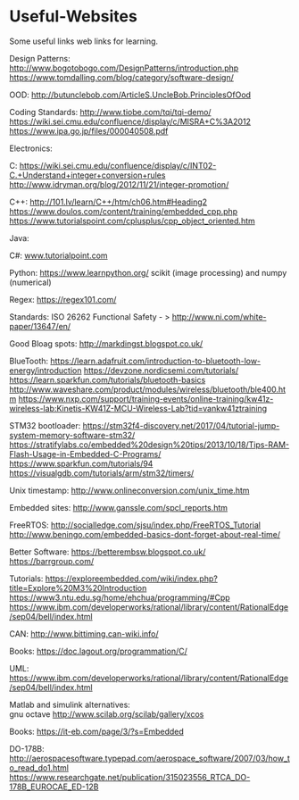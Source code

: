 # Useful-Websites
Some useful links web links for learning.

Design Patterns:
http://www.bogotobogo.com/DesignPatterns/introduction.php
https://www.tomdalling.com/blog/category/software-design/

OOD:
http://butunclebob.com/ArticleS.UncleBob.PrinciplesOfOod

Coding Standards: 
http://www.tiobe.com/tqi/tqi-demo/
https://wiki.sei.cmu.edu/confluence/display/c/MISRA+C%3A2012
https://www.ipa.go.jp/files/000040508.pdf

Electronics:

C:
https://wiki.sei.cmu.edu/confluence/display/c/INT02-C.+Understand+integer+conversion+rules
http://www.idryman.org/blog/2012/11/21/integer-promotion/

C++:
http://101.lv/learn/C++/htm/ch06.htm#Heading2
https://www.doulos.com/content/training/embedded_cpp.php
https://www.tutorialspoint.com/cplusplus/cpp_object_oriented.htm

Java:

C#:
www.tutorialpoint.com

Python:
https://www.learnpython.org/
scikit (image processing) and numpy (numerical)

Regex:
https://regex101.com/

Standards:
ISO 26262 Functional Safety - > http://www.ni.com/white-paper/13647/en/


Good Bloag spots:
http://markdingst.blogspot.co.uk/

BlueTooth:
https://learn.adafruit.com/introduction-to-bluetooth-low-energy/introduction
https://devzone.nordicsemi.com/tutorials/
https://learn.sparkfun.com/tutorials/bluetooth-basics
http://www.waveshare.com/product/modules/wireless/bluetooth/ble400.htm
https://www.nxp.com/support/training-events/online-training/kw41z-wireless-lab:Kinetis-KW41Z-MCU-Wireless-Lab?tid=vankw41ztraining


STM32 bootloader:
https://stm32f4-discovery.net/2017/04/tutorial-jump-system-memory-software-stm32/
https://stratifylabs.co/embedded%20design%20tips/2013/10/18/Tips-RAM-Flash-Usage-in-Embedded-C-Programs/
https://www.sparkfun.com/tutorials/94
https://visualgdb.com/tutorials/arm/stm32/timers/

Unix timestamp:
http://www.onlineconversion.com/unix_time.htm

Embedded sites:
http://www.ganssle.com/spcl_reports.htm

FreeRTOS:
http://socialledge.com/sjsu/index.php/FreeRTOS_Tutorial
http://www.beningo.com/embedded-basics-dont-forget-about-real-time/


Better Software:
https://betterembsw.blogspot.co.uk/
https://barrgroup.com/

Tutorials:
https://exploreembedded.com/wiki/index.php?title=Explore%20M3%20Introduction
https://www3.ntu.edu.sg/home/ehchua/programming/#Cpp
https://www.ibm.com/developerworks/rational/library/content/RationalEdge/sep04/bell/index.html

CAN:
http://www.bittiming.can-wiki.info/

Books:
https://doc.lagout.org/programmation/C/

UML:
https://www.ibm.com/developerworks/rational/library/content/RationalEdge/sep04/bell/index.html

Matlab and simulink alternatives:  
gnu octave 
http://www.scilab.org/scilab/gallery/xcos 

Books:
https://it-eb.com/page/3/?s=Embedded

DO-178B:
http://aerospacesoftware.typepad.com/aerospace_software/2007/03/how_to_read_do1.html
https://www.researchgate.net/publication/315023556_RTCA_DO-178B_EUROCAE_ED-12B
